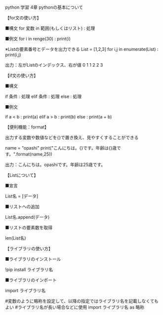 python 学習 4章
pythonの基本について

【for文の使い方】

■構文
for 変数 in 範囲(もしくはリスト) :
	処理


■例文
for i in renge(30) :
	print(i)


※Listの要素番号とデータを出力できる
List = [1,2,3]
for i,j in enumerate(List) :
	print(i,j)

出力：左がListのインデックス、右が値
0 1
1 2
2 3


【if文の使い方】

■構文

if 条件 :
	処理
elif 条件 :
	処理
else :
	処理

■例文

if a < b :
	print(a)
elif a > b :
	print(b)
else :
	print(a + b)


【便利機能：format】

出力する変数や数値などを{}で置き換え、見やすくすることができる

name = "opashi"
print("こんにちは。{}です。年齢は{}歳です。".format(name,25))

出力：こんにちは。opashiです。年齢は25歳です。



【Listについて】

■宣言

List名 = [データ]

■リストへの追加

List名.append(データ)

■リストの要素数を取得

len(List名)


【ライブラリの使い方】

■ライブラリのインストール

!pip install ライブラリ名

■ライブラリのインポート

import ライブラリ名

#変数のように略称を設定して、以降の指定ではライブラリ名を記載しなくてもよい
#ライブラリ名が長い場合などに使用
import ライブラリ名 as 略称
